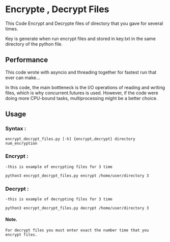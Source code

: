 
# Encrypte , Decrypt Files

This Code Encrypt and Decrypte files of directory that you gave for several times.

Key is generate when run encrypt files and stored in key.txt in the same directory of the python file.

## Performance

This code wrote with asyncio and threading together for fastest run that ever can make...

In this code, the main bottleneck is the I/O operations of reading and writing files, which is why concurrent.futures is used. However, if the code were doing more CPU-bound tasks, multiprocessing might be a better choice.


## Usage

### Syntax :

```bashe
encrypt_decrypt_files.py [-h] {encrypt,decrypt} directory num_encryption
```

### Encrypt :

    -this is example of encrypting files for 3 time

```bash
python3 encrypt_decrypt_files.py encrypt /home/user/directory 3
```


### Decrypt :

    -this is example of decrypting files for 3 time

```bash
python3 encrypt_decrypt_files.py decrypt /home/user/directory 3
```


#### Note.

    For decrypt files you must enter exact the number time that you encrypt files.
